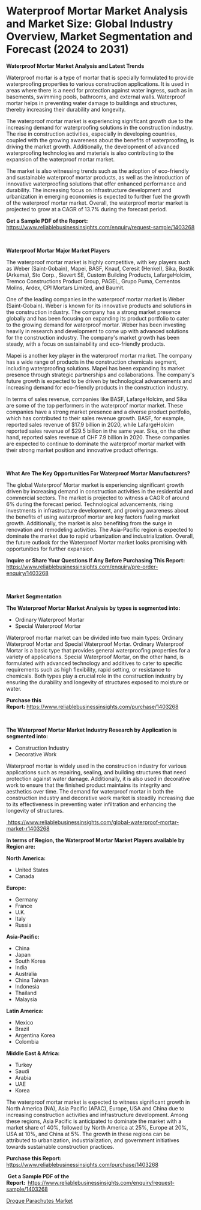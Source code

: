 <p><h1>Waterproof Mortar Market Analysis and Market Size: Global Industry Overview, Market Segmentation and Forecast (2024 to 2031)</h1></p><p><strong>Waterproof Mortar Market Analysis and Latest Trends</strong></p>
<p><p>Waterproof mortar is a type of mortar that is specially formulated to provide waterproofing properties to various construction applications. It is used in areas where there is a need for protection against water ingress, such as in basements, swimming pools, bathrooms, and external walls. Waterproof mortar helps in preventing water damage to buildings and structures, thereby increasing their durability and longevity.</p><p>The waterproof mortar market is experiencing significant growth due to the increasing demand for waterproofing solutions in the construction industry. The rise in construction activities, especially in developing countries, coupled with the growing awareness about the benefits of waterproofing, is driving the market growth. Additionally, the development of advanced waterproofing technologies and materials is also contributing to the expansion of the waterproof mortar market.</p><p>The market is also witnessing trends such as the adoption of eco-friendly and sustainable waterproof mortar products, as well as the introduction of innovative waterproofing solutions that offer enhanced performance and durability. The increasing focus on infrastructure development and urbanization in emerging economies is expected to further fuel the growth of the waterproof mortar market. Overall, the waterproof mortar market is projected to grow at a CAGR of 13.7% during the forecast period.</p></p>
<p><strong>Get a Sample PDF of the Report:&nbsp;</strong> <a href="https://www.reliablebusinessinsights.com/enquiry/request-sample/1403268">https://www.reliablebusinessinsights.com/enquiry/request-sample/1403268</a></p>
<p>&nbsp;</p>
<p><strong>Waterproof Mortar Major Market Players</strong></p>
<p><p>The waterproof mortar market is highly competitive, with key players such as Weber (Saint-Gobain), Mapei, BASF, Knauf, Ceresit (Henkel), Sika, Bostik (Arkema), Sto Corp., Sievert SE, Custom Building Products, LafargeHolcim, Tremco Constructions Product Group, PAGEL, Grupo Puma, Cementos Molins, Ardex, CPI Mortars Limited, and Baumit.</p><p>One of the leading companies in the waterproof mortar market is Weber (Saint-Gobain). Weber is known for its innovative products and solutions in the construction industry. The company has a strong market presence globally and has been focusing on expanding its product portfolio to cater to the growing demand for waterproof mortar. Weber has been investing heavily in research and development to come up with advanced solutions for the construction industry. The company's market growth has been steady, with a focus on sustainability and eco-friendly products.</p><p>Mapei is another key player in the waterproof mortar market. The company has a wide range of products in the construction chemicals segment, including waterproofing solutions. Mapei has been expanding its market presence through strategic partnerships and collaborations. The company's future growth is expected to be driven by technological advancements and increasing demand for eco-friendly products in the construction industry.</p><p>In terms of sales revenue, companies like BASF, LafargeHolcim, and Sika are some of the top performers in the waterproof mortar market. These companies have a strong market presence and a diverse product portfolio, which has contributed to their sales revenue growth. BASF, for example, reported sales revenue of $17.9 billion in 2020, while LafargeHolcim reported sales revenue of $29.5 billion in the same year. Sika, on the other hand, reported sales revenue of CHF 7.9 billion in 2020. These companies are expected to continue to dominate the waterproof mortar market with their strong market position and innovative product offerings.</p></p>
<p>&nbsp;</p>
<p><strong>What Are The Key Opportunities For Waterproof Mortar Manufacturers?</strong></p>
<p><p>The global Waterproof Mortar market is experiencing significant growth driven by increasing demand in construction activities in the residential and commercial sectors. The market is projected to witness a CAGR of around 6% during the forecast period. Technological advancements, rising investments in infrastructure development, and growing awareness about the benefits of using waterproof mortar are key factors fueling market growth. Additionally, the market is also benefiting from the surge in renovation and remodeling activities. The Asia-Pacific region is expected to dominate the market due to rapid urbanization and industrialization. Overall, the future outlook for the Waterproof Mortar market looks promising with opportunities for further expansion.</p></p>
<p><strong>Inquire or Share Your Questions If Any Before Purchasing This Report:</strong> <a href="https://www.reliablebusinessinsights.com/enquiry/pre-order-enquiry/1403268">https://www.reliablebusinessinsights.com/enquiry/pre-order-enquiry/1403268</a></p>
<p>&nbsp;</p>
<p><strong>Market Segmentation</strong></p>
<p><strong>The Waterproof Mortar Market Analysis by types is segmented into:</strong></p>
<p><ul><li>Ordinary Waterproof Mortar</li><li>Special Waterproof Mortar</li></ul></p>
<p><p>Waterproof mortar market can be divided into two main types: Ordinary Waterproof Mortar and Special Waterproof Mortar. Ordinary Waterproof Mortar is a basic type that provides general waterproofing properties for a variety of applications. Special Waterproof Mortar, on the other hand, is formulated with advanced technology and additives to cater to specific requirements such as high flexibility, rapid setting, or resistance to chemicals. Both types play a crucial role in the construction industry by ensuring the durability and longevity of structures exposed to moisture or water.</p></p>
<p><strong>Purchase this Report:&nbsp;</strong><a href="https://www.reliablebusinessinsights.com/purchase/1403268">https://www.reliablebusinessinsights.com/purchase/1403268</a></p>
<p>&nbsp;</p>
<p><strong>The Waterproof Mortar Market Industry Research by Application is segmented into:</strong></p>
<p><ul><li>Construction Industry</li><li>Decorative Work</li></ul></p>
<p><p>Waterproof mortar is widely used in the construction industry for various applications such as repairing, sealing, and building structures that need protection against water damage. Additionally, it is also used in decorative work to ensure that the finished product maintains its integrity and aesthetics over time. The demand for waterproof mortar in both the construction industry and decorative work market is steadily increasing due to its effectiveness in preventing water infiltration and enhancing the longevity of structures.</p></p>
<p><a href="https://www.reliablebusinessinsights.com/global-waterproof-mortar-market-r1403268">&nbsp;https://www.reliablebusinessinsights.com/global-waterproof-mortar-market-r1403268</a></p>
<p><strong>In terms of Region, the Waterproof Mortar Market Players available by Region are:</strong></p>
<p>
    <p> <strong> North America: </strong>
        <ul>
            <li>United States</li>
            <li>Canada</li>
        </ul>
        </p> 
    <p> <strong> Europe: </strong>
        <ul>
            <li>Germany</li>
            <li>France</li>
            <li>U.K.</li>
            <li>Italy</li>
            <li>Russia</li>
        </ul>
        </p> 
    <p> <strong> Asia-Pacific: </strong>
        <ul>
            <li>China</li>
            <li>Japan</li>
            <li>South Korea</li>
            <li>India</li>
            <li>Australia</li>
            <li>China Taiwan</li>
            <li>Indonesia</li>
            <li>Thailand</li>
            <li>Malaysia</li>
        </ul>
        </p> 
    <p> <strong> Latin America: </strong>
        <ul>
            <li>Mexico</li>
            <li>Brazil</li>
            <li>Argentina Korea</li>
            <li>Colombia</li>
        </ul>
        </p> 
    <p> <strong> Middle East & Africa: </strong>
        <ul>
            <li>Turkey</li>
            <li>Saudi</li>
            <li>Arabia</li>
            <li>UAE</li>
            <li>Korea</li>
        </ul>
    </p>
    </p>
<p><p>The waterproof mortar market is expected to witness significant growth in North America (NA), Asia Pacific (APAC), Europe, USA and China due to increasing construction activities and infrastructure development. Among these regions, Asia Pacific is anticipated to dominate the market with a market share of 40%, followed by North America at 25%, Europe at 20%, USA at 10%, and China at 5%. The growth in these regions can be attributed to urbanization, industrialization, and government initiatives towards sustainable construction practices.</p></p>
<p><strong>Purchase this Report: </strong><a href="https://www.reliablebusinessinsights.com/purchase/1403268">https://www.reliablebusinessinsights.com/purchase/1403268</a></p>
<p>&nbsp;<strong>Get a Sample PDF of the Report:&nbsp;&nbsp;</strong><a href="https://www.reliablebusinessinsights.com/enquiry/request-sample/1403268">https://www.reliablebusinessinsights.com/enquiry/request-sample/1403268</a></p>
<p><strong></strong></p>
<p><p><a href="https://view.publitas.com/reportprime-1/drogue-parachutes-market-outlook-complete-industry-analysis-2024-to-2031/">Drogue Parachutes Market</a></p></p>